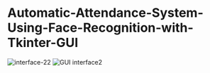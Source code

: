 # Automatic-Attendance-System-Using-Face-Recognition-with-Tkinter-GUI


![interface-22](https://user-images.githubusercontent.com/17081707/187823268-900cab9d-605a-49a9-becc-b8fbf4ffef3e.png)
![GUI interface2](https://user-images.githubusercontent.com/17081707/187823269-1a6b585f-4920-405a-bec7-a54344e59b8a.png)
